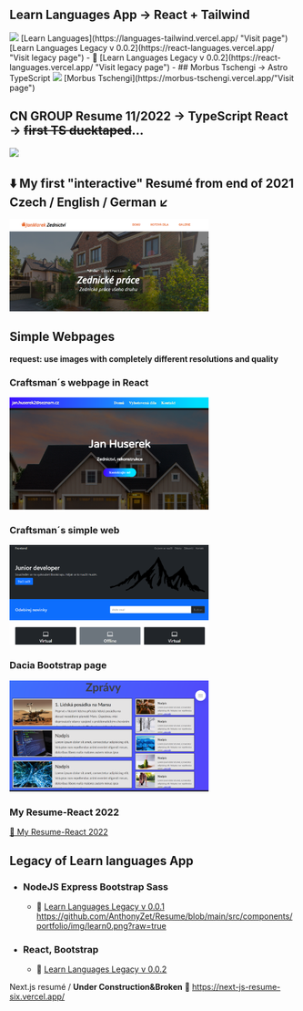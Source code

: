## Learn Languages App &rarr; React + Tailwind   

<img src="https://github.com/AnthonyZet/morbus_tschengi/blob/main/public/images/wall/Languages.png?raw=true" width="150" />  
[Learn Languages](https://languages-tailwind.vercel.app/ "Visit page")
[Learn Languages Legacy v 0.0.2](https://react-languages.vercel.app/ "Visit legacy page")
 - 👀 [Learn Languages Legacy v 0.0.2](https://react-languages.vercel.app/ "Visit legacy page")
 - 
## Morbus Tschengi &rarr; Astro TypeScript
<img src="https://github.com/AnthonyZet/morbus_tschengi/blob/main/public/images/wall/plague.jpg?raw=true" width="350" />
[Morbus Tschengi](https://morbus-tschengi.vercel.app/"Visit page")

## CN GROUP Resume 11/2022 &rarr; TypeScript React &rarr; ~~first TS ducktaped~~...
<a href="https://cv-11-2022.vercel.app/"><img src="https://github.com/AnthonyZet/morbus_tschengi/blob/main/public/images/wall/console.png?raw=true" width="250" /> </a>

## :arrow_down: My first "interactive" Resumé from end of 2021  **Czech / English / German** :arrow_lower_left:
<a href="https://anthonyzet.github.io/MyCV/#"><img src="https://github.com/AnthonyZet/Resume/blob/main/src/components/portfolio/img/learn2.png?raw=true" width="350" /> </a>



## Simple Webpages
 **request: use images with completely different resolutions and quality**
 ### Craftsman´s webpage in React

 <a href="https://react-remeslnik.vercel.app/"><img src="https://github.com/AnthonyZet/Resume/blob/main/src/components/portfolio/img/learn3.png?raw=true" width="350" /> </a>
 ### Craftsman´s simple web
 
 <a href="https://remeslnik.vercel.app/"><img src="https://github.com/AnthonyZet/Resume/blob/main/src/components/portfolio/img/learn4.png?raw=true" width="350" /> </a>
 ### 
 ### Dacia Bootstrap page
 <a href="https://anthonyzet.github.io/Bootstrap-simple-page"><img src="https://github.com/AnthonyZet/Resume/blob/main/src/components/portfolio/img/learn5.png?raw=true" width="350" /> </a>
 ### My Resume-React 2022
 [👀 My Resume-React 2022](https://resume-one-rosy.vercel.app "Visit resume 2022")
 
## Legacy of Learn languages App
* ### NodeJS Express Bootstrap Sass
  - 👀 [Learn Languages Legacy v 0.0.1](https://learn-english-and-deutsch.vercel.app/ "Visit legacy page")
https://github.com/AnthonyZet/Resume/blob/main/src/components/portfolio/img/learn0.png?raw=true
* ### React, Bootstrap
  - 👀 [Learn Languages Legacy v 0.0.2](https://react-languages.vercel.app/ "Visit legacy page")




 Next.js resumé / **Under Construction&Broken**
👀 https://next-js-resume-six.vercel.app/


<!---
AnthonyZet/AnthonyZet is a ✨ special ✨ repository because its `README.md` (this file) appears on your GitHub profile.
You can click the Preview link to take a look at your changes.
--->
